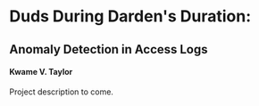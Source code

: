 # Duds During Darden's Duration:
## Anomaly Detection in Access Logs
#### Kwame V. Taylor

Project description to come.
